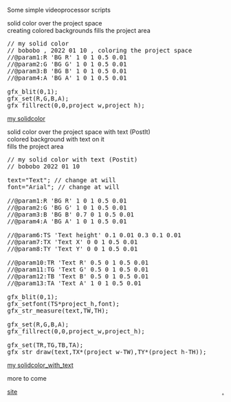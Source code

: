Some simple videoprocessor scripts  

solid color over the project space  
creating colored backgrounds 
fills the project area

<pre>
// my solid color  
// bobobo , 2022 01 10 , coloring the project space  
//@param1:R 'BG R' 1 0 1 0.5 0.01  
//@param2:G 'BG G' 1 0 1 0.5 0.01   
//@param3:B 'BG B' 1 0 1 0.5 0.01  
//@param4:A 'BG A' 1 0 1 0.5 0.01 
  
gfx_blit(0,1);  
gfx_set(R,G,B,A);  
gfx_fillrect(0,0,project_w,project_h);  
</pre>

[my solidcolor](my_solidcolor)


solid color over the project space with text (PostIt)  
colored background with text on it  
fills the project area  

<pre>
// my solid color with text (Postit)
// bobobo 2022 01 10

text="Text"; // change at will
font="Arial"; // change at will

//@param1:R 'BG R' 1 0 1 0.5 0.01
//@param2:G 'BG G' 1 0 1 0.5 0.01 
//@param3:B 'BG B' 0.7 0 1 0.5 0.01 
//@param4:A 'BG A' 1 0 1 0.5 0.01

//@param6:TS 'Text height' 0.1 0.01 0.3 0.1 0.01
//@param7:TX 'Text X' 0 0 1 0.5 0.01
//@param8:TY 'Text Y' 0 0 1 0.5 0.01

//@param10:TR 'Text R' 0.5 0 1 0.5 0.01
//@param11:TG 'Text G' 0.5 0 1 0.5 0.01
//@param12:TB 'Text B' 0.5 0 1 0.5 0.01
//@param13:TA 'Text A' 1 0 1 0.5 0.01

gfx_blit(0,1);
gfx_setfont(TS*project_h,font);
gfx_str_measure(text,TW,TH);

gfx_set(R,G,B,A);
gfx_fillrect(0,0,project_w,project_h);

gfx_set(TR,TG,TB,TA);
gfx_str_draw(text,TX*(project_w-TW),TY*(project_h-TH));
</pre>

[my solidcolor_with_text](my_solidcolor_with_text)  


more to come  


<a href="https://bobobo-git.github.io/REAPER/">site</a><a style="float:right;" href="https://github.com/bobobo-git/REAPER/">.</a>
